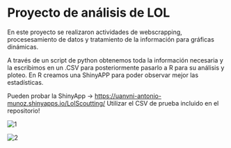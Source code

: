 # Proyecto de análisis de LOL
En este proyecto se realizaron actividades de webscrapping, procesesamiento de datos y tratamiento de la información para gráficas dinámicas.

A través de un script de python obtenemos toda la información necesaria y la escribimos en un .CSV para posteriormente pasarlo a R para su análisis y ploteo.
En R creamos una ShinyAPP para poder observar mejor las estadísticas.

Pueden probar la ShinyApp -> https://uanvni-antonio-munoz.shinyapps.io/LolScoutting/
Utilizar el CSV de prueba incluido en el repositorio!

![1](https://user-images.githubusercontent.com/56263378/234062280-d5f80953-5fd3-49db-a431-5bb41ee0cce7.png)

![2](https://user-images.githubusercontent.com/56263378/234062359-82b38382-1972-4830-bff9-801d92702bb6.png)
